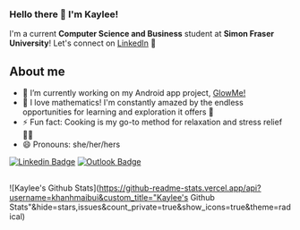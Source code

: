 ### Hello there 👋 I'm Kaylee! 

I'm a current **Computer Science and Business** student at **Simon Fraser University**!
Let's connect on [LinkedIn](https://www.linkedin.com/in/khanh-mai-bui/) 👯

## About me
- 🔭 I’m currently working on my Android app project, [GlowMe!](https://github.com/khanhmaibui/glowme)
- 🌱 I love mathematics! I'm constantly amazed by the endless opportunities for learning and exploration it offers 🧮
- ⚡ Fun fact: Cooking is my go-to method for relaxation and stress relief 🧑‍🍳
- 😄 Pronouns: she/her/hers

[![Linkedin Badge](https://img.shields.io/badge/-@khanhmaibui-blue?style=flat&logo=Linkedin&logoColor=white&link=https://www.linkedin.com/in/khanh-mai-bui/)](https://www.linkedin.com/in/khanh-mai-bui/)
[![Outlook Badge](https://img.shields.io/badge/-khanh_bui-84D7FF?style=flat&logo=Microsoft-Outlook&logoColor=white&link=mailto:khanh_bui@sfu.ca)](mailto:khanh_bui@sfu.ca)

##
![Kaylee's Github Stats](https://github-readme-stats.vercel.app/api?username=khanhmaibui&custom_title="Kaylee's Github Stats"&hide=stars,issues&count_private=true&show_icons=true&theme=radical)

<!--
**khanhmaibui/khanhmaibui** is a ✨ _special_ ✨ repository because its `README.md` (this file) appears on your GitHub profile.

Here are some ideas to get you started:

- 🔭 I’m currently working on ...
- 🌱 I’m currently learning ...
- 👯 I’m looking to collaborate on ...
- 🤔 I’m looking for help with ...
- 💬 Ask me about ...
- 📫 How to reach me: ...
- 😄 Pronouns: ...
- ⚡ Fun fact: ...
-->
